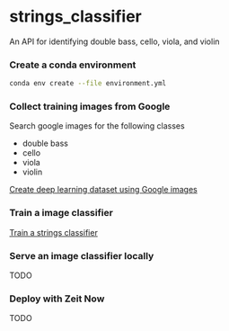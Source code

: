 # strings_classifier
An API for identifying double bass, cello, viola, and violin

### Create a conda environment
```bash
conda env create --file environment.yml
```

### Collect training images from Google
Search google images for the following classes
* double bass
* cello
* viola
* violin

[Create deep learning dataset using Google images](https://www.pyimagesearch.com/2017/12/04/how-to-create-a-deep-learning-dataset-using-google-images/)


### Train a image classifier
[Train a strings classifier](https://github.com/mwakaba2/strings_classifier/blob/master/notebooks/train_strings_classifier.ipynb)

### Serve an image classifier locally
TODO

### Deploy with Zeit Now
TODO
